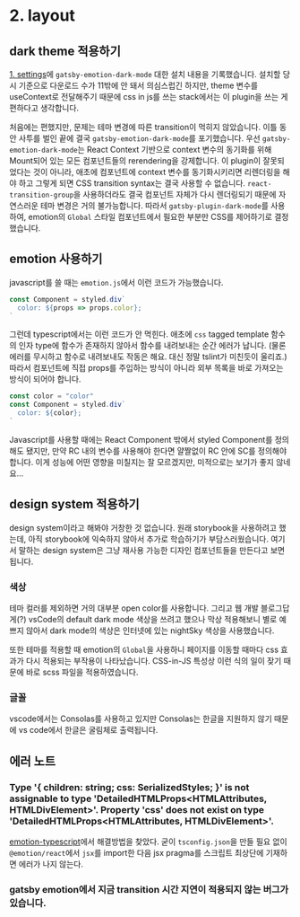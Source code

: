 #     2. layout
##    dark theme 적용하기
[1. settings](./1_settings.md)에 `gatsby-emotion-dark-mode` 대한 설치 내용을 기록했습니다. 설치할 당시 기준으로 다운로드 수가 11밖에 안 돼서 의심스럽긴 하지만, theme 변수를 useContext로 전달해주기 때문에 css in js를 쓰는 stack에서는 이 plugin을 쓰는 게 편하다고 생각합니다.

처음에는 편했지만, 문제는 테마 변경에 따른 transition이 먹히지 않았습니다. 이틀 동안 사투를 벌인 끝에 결국 `gatsby-emotion-dark-mode`를 포기했습니다. 우선 `gatsby-emotion-dark-mode`는 React Context 기반으로 context 변수의 동기화를 위해 Mount되어 있는 모든 컴포넌트들의 rerendering을 강제합니다. 이 plugin이 잘못되었다는 것이 아니라, 애초에 컴포넌트에 context 변수를 동기화시키리면 리렌더링을 해야 하고 그렇게 되면 CSS transition syntax는 결국 사용할 수 없습니다. `react-transition-group`을 사용하더라도 결국 컴포넌트 자체가 다시 렌더링되기 때문에 자연스러운 테마 변경은 거의 불가능합니다.
따라서 `gatsby-plugin-dark-mode`를 사용하여, emotion의 `Global` 스타일 컴포넌트에서 필요한 부분만 CSS를 제어하기로 결정했습니다.

##    emotion 사용하기
javascript를 쓸 때는 `emotion.js`에서 이런 코드가 가능했습니다.
```javascript
const Component = styled.div`
  color: ${props => props.color};
`
```

그런데 typescript에서는 이런 코드가 안 먹힌다. 애초에 `css` tagged template 함수의 인자 type에 함수가 존재하지 않아서 함수를 내려보내는 순간 에러가 납니다. (물론 에러를 무시하고 함수로 내려보내도 작동은 해요. 대신 정말 tslint가 미친듯이 울리죠.) 따라서 컴포넌트에 직접 props를 주입하는 방식이 아니라 외부 목록을 바로 가져오는 방식이 되어야 합니다.

```typescript
const color = "color"
const Component = styled.div`
  color: ${color};
`
```

Javascript를 사용할 때에는 React Component 밖에서 styled Component를 정의해도 됐지만, 만약 RC 내의 변수를 사용해야 한다면 얄짤없이 RC 안에 SC를 정의해야 합니다. 이게 성능에 어떤 영향을 미칠지는 잘 모르겠지만, 미적으로는 보기가 좋지 않네요...

##    design system 적용하기
design system이라고 해봐야 거창한 것 없습니다. 원래 storybook을 사용하려고 했는데, 아직 storybook에 익숙하지 않아서 추가로 학습하기가 부담스러웠습니다. 여기서 말하는 design system은 그냥 재사용 가능한 디자인 컴포넌트들을 만든다고 보면 됩니다.

###   색상
테마 컬러를 제외하면 거의 대부분 open color를 사용합니다. 그리고 웹 개발 블로그답게(?) vsCode의 default dark mode 색상을 쓰려고 했으나 막상 적용해보니 별로 예쁘지 않아서 dark mode의 색상은 인터넷에 있는 nightSky 색상을 사용했습니다.

또한 테마를 적용할 때 emotion의 `Global`을 사용하니 페이지를 이동할 때마다 css 효과가 다시 적용되는 부작용이 나타났습니다. CSS-in-JS 특성상 이런 식의 일이 잦기 때문에 바로 scss 파일을 적용하였습니다.

###   글꼴
vscode에서는 Consolas를 사용하고 있지만 Consolas는 한글을 지원하지 않기 때문에 vs code에서 한글은 굴림체로 출력됩니다.



##   에러 노트
###   Type '{ children: string; css: SerializedStyles; }' is not assignable to type 'DetailedHTMLProps<HTMLAttributes<HTMLDivElement>, HTMLDivElement>'. Property 'css' does not exist on type 'DetailedHTMLProps<HTMLAttributes<HTMLDivElement>, HTMLDivElement>'.

[emotion-typescript](https://emotion.sh/docs/typescript)에서 해결방법을 찾았다. 굳이 `tsconfig.json`을 만들 필요 없이 `@emotion/react`에서 `jsx`를 import한 다음 jsx pragma를 스크립트 최상단에 기재하면 에러가 나지 않는다.

###   gatsby emotion에서 지금 transition 시간 지연이 적용되지 않는 버그가 있습니다.